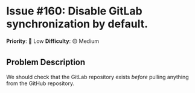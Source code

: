 # Issue #160: Disable GitLab synchronization by default.

**Priority**: 🚀 Low
**Difficulty**: 🟡 Medium

## Problem Description

We should check that the GitLab repository exists *before* pulling anything from the GitHub repository.
